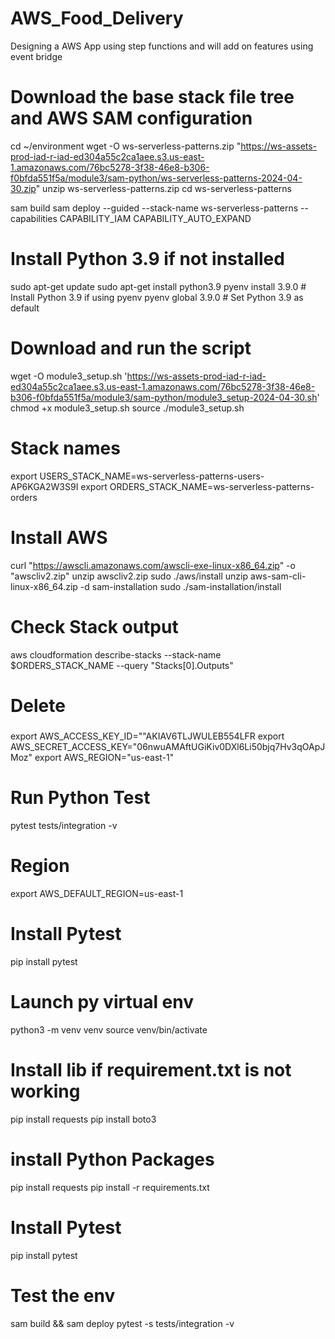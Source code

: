 # AWS_Food_Delivery
Designing a AWS App using step functions and will add on features using event bridge

# Download the base stack file tree and AWS SAM configuration
cd ~/environment
wget -O ws-serverless-patterns.zip "https://ws-assets-prod-iad-r-iad-ed304a55c2ca1aee.s3.us-east-1.amazonaws.com/76bc5278-3f38-46e8-b306-f0bfda551f5a/module3/sam-python/ws-serverless-patterns-2024-04-30.zip"
unzip ws-serverless-patterns.zip
cd ws-serverless-patterns

sam build
sam deploy --guided --stack-name ws-serverless-patterns --capabilities CAPABILITY_IAM CAPABILITY_AUTO_EXPAND

# Install Python 3.9 if not installed
sudo apt-get update
sudo apt-get install python3.9
pyenv install 3.9.0   # Install Python 3.9 if using pyenv
pyenv global 3.9.0    # Set Python 3.9 as default


# Download and run the script
wget -O module3_setup.sh 'https://ws-assets-prod-iad-r-iad-ed304a55c2ca1aee.s3.us-east-1.amazonaws.com/76bc5278-3f38-46e8-b306-f0bfda551f5a/module3/sam-python/module3_setup-2024-04-30.sh'
chmod +x module3_setup.sh
source ./module3_setup.sh

# Stack names

export USERS_STACK_NAME=ws-serverless-patterns-users-AP6KGA2W3S9I
export ORDERS_STACK_NAME=ws-serverless-patterns-orders

# Install AWS
curl "https://awscli.amazonaws.com/awscli-exe-linux-x86_64.zip" -o "awscliv2.zip"
unzip awscliv2.zip
sudo ./aws/install
unzip aws-sam-cli-linux-x86_64.zip -d sam-installation
sudo ./sam-installation/install

# Check Stack output
aws cloudformation describe-stacks --stack-name $ORDERS_STACK_NAME --query "Stacks[0].Outputs"

#####
#####
# Delete
#####
####

export AWS_ACCESS_KEY_ID=""AKIAV6TLJWULEB554LFR export AWS_SECRET_ACCESS_KEY="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" export AWS_REGION="us-east-1"

# Run Python Test
pytest tests/integration -v

# Region
export AWS_DEFAULT_REGION=us-east-1

# Install Pytest
pip install pytest

# Launch py virtual env
python3 -m venv venv
source venv/bin/activate

# Install lib if requirement.txt is not working
pip install requests
pip install boto3

# install Python Packages
pip install requests
pip install -r requirements.txt

# Install Pytest
pip install pytest



# Test the env
sam build && sam deploy
pytest -s tests/integration -v




